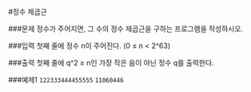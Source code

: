 #정수 제곱근

###문제
정수가 주어지면, 그 수의 정수 제곱근을 구하는 프로그램을 작성하시오.

###입력
첫째 줄에 정수 n이 주어진다. (0 ≤ n < 2^63)

###출력
첫째 줄에 q^2 ≥ n인 가장 작은 음이 아닌 정수 q를 출력한다.

###예제1
`122333444455555`    `11060446`


